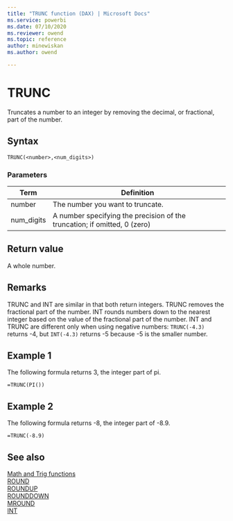 ```yaml
---
title: "TRUNC function (DAX) | Microsoft Docs"
ms.service: powerbi 
ms.date: 07/10/2020
ms.reviewer: owend
ms.topic: reference
author: minewiskan
ms.author: owend

---
```

# TRUNC

Truncates a number to an integer by removing the decimal, or fractional, part of the number.  
  
## Syntax  
  
```dax
TRUNC(<number>,<num_digits>)  
```
  
### Parameters  
  
|Term|Definition|  
|--------|--------------|  
|number|The number you want to truncate.|  
|num_digits|A number specifying the precision of the truncation; if omitted, 0 (zero)|  
  
## Return value

A whole number.  
  
## Remarks

TRUNC and INT are similar in that both return integers. TRUNC removes the fractional part of the number. INT rounds numbers down to the nearest integer based on the value of the fractional part of the number. INT and TRUNC are different only when using negative numbers: `TRUNC(-4.3)` returns -4, but `INT(-4.3)` returns -5 because -5 is the smaller number.  
  
## Example 1

The following formula returns 3, the integer part of pi.  
  
```dax
=TRUNC(PI())  
```
  
## Example 2

The following formula returns -8, the integer part of -8.9.  
  
```dax
=TRUNC(-8.9)  
```
  
## See also

[Math and Trig functions](math-and-trig-functions-dax.md)  
[ROUND](round-function-dax.md)  
[ROUNDUP](roundup-function-dax.md)  
[ROUNDDOWN](rounddown-function-dax.md)  
[MROUND](mround-function-dax.md)  
[INT](int-function-dax.md)  
